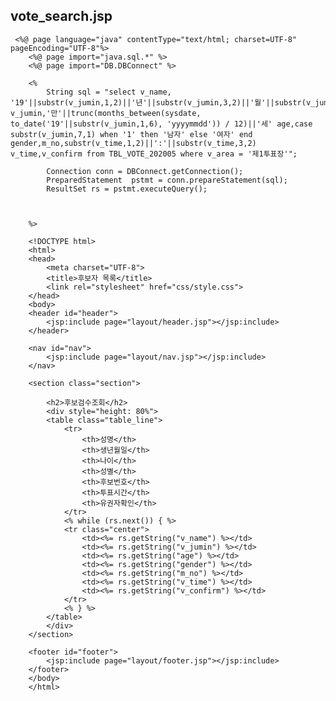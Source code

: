 ## vote_search.jsp
     
     <%@ page language="java" contentType="text/html; charset=UTF-8" pageEncoding="UTF-8"%>
    	<%@ page import="java.sql.*" %>
    	<%@ page import="DB.DBConnect" %>
    	
    	<%
    	    String sql = "select v_name, '19'||substr(v_jumin,1,2)||'년'||substr(v_jumin,3,2)||'월'||substr(v_jumin,5,2)||'일' v_jumin,'만'||trunc(months_between(sysdate, to_date('19'||substr(v_jumin,1,6), 'yyyymmdd')) / 12)||'세' age,case substr(v_jumin,7,1) when '1' then '남자' else '여자' end gender,m_no,substr(v_time,1,2)||':'||substr(v_time,3,2) v_time,v_confirm from TBL_VOTE_202005 where v_area = '제1투표장'";
    	
    	    Connection conn = DBConnect.getConnection();
    	    PreparedStatement  pstmt = conn.prepareStatement(sql);
    	    ResultSet rs = pstmt.executeQuery();
    	
    	  
    	        
    	%>
    	
    	<!DOCTYPE html>
    	<html>
    	<head>
    	    <meta charset="UTF-8">
    	    <title>후보자 목록</title>
    	    <link rel="stylesheet" href="css/style.css">
    	</head>
    	<body>
    	<header id="header">
    	    <jsp:include page="layout/header.jsp"></jsp:include>
    	</header>
    	
    	<nav id="nav">
    	    <jsp:include page="layout/nav.jsp"></jsp:include>
    	</nav>
    	
    	<section class="section">
    	
    		<h2>후보검수조회</h2>
    		<div style="height: 80%">
    	    <table class="table_line">
    	        <tr>
    	            <th>성명</th>
    	            <th>생년월일</th>
    	            <th>나이</th>
    	            <th>성별</th>
    	            <th>후보번호</th>
    	            <th>투표시간</th>
    	            <th>유권자확인</th>
    	        </tr>
    	        <% while (rs.next()) { %>
    	        <tr class="center">
    	            <td><%= rs.getString("v_name") %></td>
    	            <td><%= rs.getString("v_jumin") %></td>
    	            <td><%= rs.getString("age") %></td>
    	            <td><%= rs.getString("gender") %></td>
    	            <td><%= rs.getString("m_no") %></td>
    	            <td><%= rs.getString("v_time") %></td>
    	            <td><%= rs.getString("v_confirm") %></td>
    	        </tr>
    	        <% } %>
    	    </table>
    	    </div>
    	</section>
    	
    	<footer id="footer">
    	    <jsp:include page="layout/footer.jsp"></jsp:include>
    	</footer>
    	</body>
    	</html>

